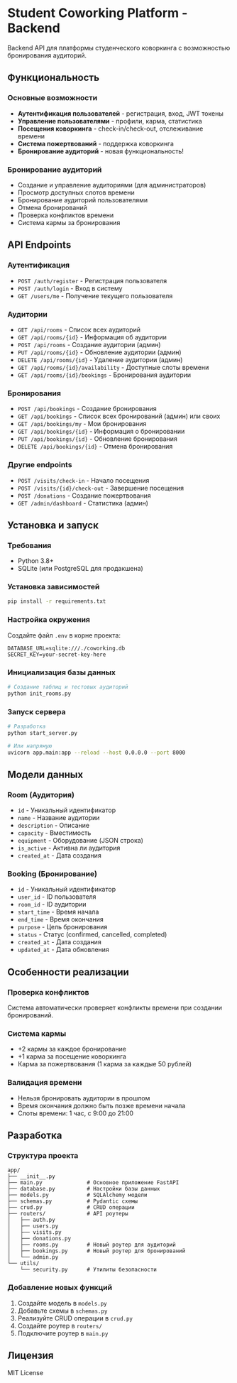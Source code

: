 # Student Coworking Platform - Backend

Backend API для платформы студенческого коворкинга с возможностью бронирования аудиторий.

## Функциональность

### Основные возможности
- **Аутентификация пользователей** - регистрация, вход, JWT токены
- **Управление пользователями** - профили, карма, статистика
- **Посещения коворкинга** - check-in/check-out, отслеживание времени
- **Система пожертвований** - поддержка коворкинга
- **Бронирование аудиторий** - новая функциональность!

### Бронирование аудиторий
- Создание и управление аудиториями (для администраторов)
- Просмотр доступных слотов времени
- Бронирование аудиторий пользователями
- Отмена бронирований
- Проверка конфликтов времени
- Система кармы за бронирования

## API Endpoints

### Аутентификация
- `POST /auth/register` - Регистрация пользователя
- `POST /auth/login` - Вход в систему
- `GET /users/me` - Получение текущего пользователя

### Аудитории
- `GET /api/rooms` - Список всех аудиторий
- `GET /api/rooms/{id}` - Информация об аудитории
- `POST /api/rooms` - Создание аудитории (админ)
- `PUT /api/rooms/{id}` - Обновление аудитории (админ)
- `DELETE /api/rooms/{id}` - Удаление аудитории (админ)
- `GET /api/rooms/{id}/availability` - Доступные слоты времени
- `GET /api/rooms/{id}/bookings` - Бронирования аудитории

### Бронирования
- `POST /api/bookings` - Создание бронирования
- `GET /api/bookings` - Список всех бронирований (админ) или своих
- `GET /api/bookings/my` - Мои бронирования
- `GET /api/bookings/{id}` - Информация о бронировании
- `PUT /api/bookings/{id}` - Обновление бронирования
- `DELETE /api/bookings/{id}` - Отмена бронирования

### Другие endpoints
- `POST /visits/check-in` - Начало посещения
- `POST /visits/{id}/check-out` - Завершение посещения
- `POST /donations` - Создание пожертвования
- `GET /admin/dashboard` - Статистика (админ)

## Установка и запуск

### Требования
- Python 3.8+
- SQLite (или PostgreSQL для продакшена)

### Установка зависимостей
```bash
pip install -r requirements.txt
```

### Настройка окружения
Создайте файл `.env` в корне проекта:
```env
DATABASE_URL=sqlite:///./coworking.db
SECRET_KEY=your-secret-key-here
```

### Инициализация базы данных
```bash
# Создание таблиц и тестовых аудиторий
python init_rooms.py
```

### Запуск сервера
```bash
# Разработка
python start_server.py

# Или напрямую
uvicorn app.main:app --reload --host 0.0.0.0 --port 8000
```

## Модели данных

### Room (Аудитория)
- `id` - Уникальный идентификатор
- `name` - Название аудитории
- `description` - Описание
- `capacity` - Вместимость
- `equipment` - Оборудование (JSON строка)
- `is_active` - Активна ли аудитория
- `created_at` - Дата создания

### Booking (Бронирование)
- `id` - Уникальный идентификатор
- `user_id` - ID пользователя
- `room_id` - ID аудитории
- `start_time` - Время начала
- `end_time` - Время окончания
- `purpose` - Цель бронирования
- `status` - Статус (confirmed, cancelled, completed)
- `created_at` - Дата создания
- `updated_at` - Дата обновления

## Особенности реализации

### Проверка конфликтов
Система автоматически проверяет конфликты времени при создании бронирований.

### Система кармы
- +2 кармы за каждое бронирование
- +1 карма за посещение коворкинга
- Карма за пожертвования (1 карма за каждые 50 рублей)

### Валидация времени
- Нельзя бронировать аудитории в прошлом
- Время окончания должно быть позже времени начала
- Слоты времени: 1 час, с 9:00 до 21:00

## Разработка

### Структура проекта
```
app/
├── __init__.py
├── main.py              # Основное приложение FastAPI
├── database.py          # Настройки базы данных
├── models.py            # SQLAlchemy модели
├── schemas.py           # Pydantic схемы
├── crud.py              # CRUD операции
├── routers/             # API роутеры
│   ├── auth.py
│   ├── users.py
│   ├── visits.py
│   ├── donations.py
│   ├── rooms.py         # Новый роутер для аудиторий
│   ├── bookings.py      # Новый роутер для бронирований
│   └── admin.py
└── utils/
    └── security.py      # Утилиты безопасности
```

### Добавление новых функций
1. Создайте модель в `models.py`
2. Добавьте схемы в `schemas.py`
3. Реализуйте CRUD операции в `crud.py`
4. Создайте роутер в `routers/`
5. Подключите роутер в `main.py`

## Лицензия

MIT License
